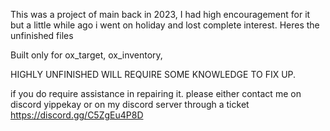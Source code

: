 This was a project of main back in 2023, I had high encouragement for it but a little while ago i went on holiday and lost complete interest. Heres the unfinished files 

Built only for ox_target, ox_inventory, 

HIGHLY UNFINISHED WILL REQUIRE SOME KNOWLEDGE TO FIX UP.

if you do require assistance in repairing it. please either contact me on discord yippekay or on my discord server through a ticket https://discord.gg/C5ZgEu4P8D

